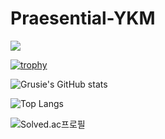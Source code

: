 # Praesential-YKM
<img src="https://img.shields.io/badge/이름-색상코드?style=flat-square&logo=로고명&logoColor=로고색"/>

<p>  
  
[![trophy](https://github-profile-trophy.vercel.app/?username=Praesentia-YKM)](https://github.com/ryo-ma/github-profile-trophy)

![Grusie's GitHub stats](https://github-readme-stats.vercel.app/api?username=Praesentia-YKM&show_icons=true&theme=highcontrast)
  
![Top Langs](https://github-readme-stats.vercel.app/api/top-langs/?username=Praesentia-YKM&layout=compact&theme=tokyonight)

![Solved.ac프로필](http://mazassumnida.wtf/api/v2/generate_badge?boj=Praesentia-YKM)
</p>
